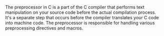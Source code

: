 The preprocessor in C is a part of the C compiler that performs text manipulation on your source code before the actual compilation process. It's a separate step that occurs before the compiler translates your C code into machine code. The preprocessor is responsible for handling various preprocessing directives and macros. 
